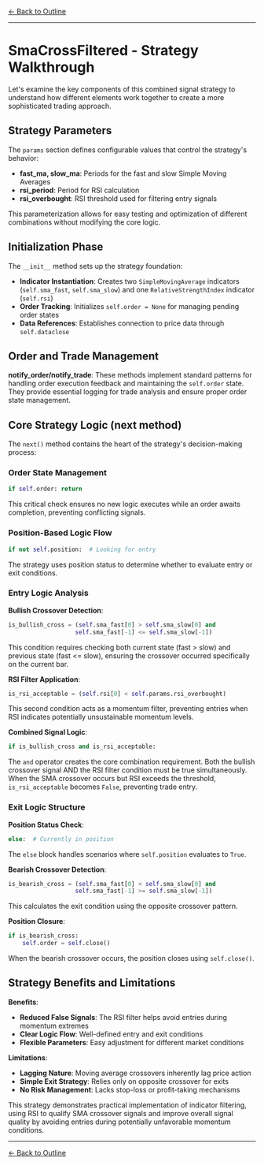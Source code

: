 [← Back to Outline](../outline.md)

---

# SmaCrossFiltered - Strategy Walkthrough

Let's examine the key components of this combined signal strategy to understand how different elements work together to create a more sophisticated trading approach.

## Strategy Parameters

The `params` section defines configurable values that control the strategy's behavior:

- **fast_ma, slow_ma**: Periods for the fast and slow Simple Moving Averages
- **rsi_period**: Period for RSI calculation
- **rsi_overbought**: RSI threshold used for filtering entry signals

This parameterization allows for easy testing and optimization of different combinations without modifying the core logic.

## Initialization Phase

The `__init__` method sets up the strategy foundation:

- **Indicator Instantiation**: Creates two `SimpleMovingAverage` indicators (`self.sma_fast`, `self.sma_slow`) and one `RelativeStrengthIndex` indicator (`self.rsi`)
- **Order Tracking**: Initializes `self.order = None` for managing pending order states
- **Data References**: Establishes connection to price data through `self.dataclose`

## Order and Trade Management

**notify_order/notify_trade**: These methods implement standard patterns for handling order execution feedback and maintaining the `self.order` state. They provide essential logging for trade analysis and ensure proper order state management.

## Core Strategy Logic (next method)

The `next()` method contains the heart of the strategy's decision-making process:

### Order State Management
```python
if self.order: return
```
This critical check ensures no new logic executes while an order awaits completion, preventing conflicting signals.

### Position-Based Logic Flow
```python
if not self.position:  # Looking for entry
```
The strategy uses position status to determine whether to evaluate entry or exit conditions.

### Entry Logic Analysis

**Bullish Crossover Detection**:
```python
is_bullish_cross = (self.sma_fast[0] > self.sma_slow[0] and
                   self.sma_fast[-1] <= self.sma_slow[-1])
```
This condition requires checking both current state (fast > slow) and previous state (fast <= slow), ensuring the crossover occurred specifically on the current bar.

**RSI Filter Application**:
```python
is_rsi_acceptable = (self.rsi[0] < self.params.rsi_overbought)
```
This second condition acts as a momentum filter, preventing entries when RSI indicates potentially unsustainable momentum levels.

**Combined Signal Logic**:
```python
if is_bullish_cross and is_rsi_acceptable:
```
The `and` operator creates the core combination requirement. Both the bullish crossover signal AND the RSI filter condition must be true simultaneously. When the SMA crossover occurs but RSI exceeds the threshold, `is_rsi_acceptable` becomes `False`, preventing trade entry.

### Exit Logic Structure

**Position Status Check**:
```python
else:  # Currently in position
```
The `else` block handles scenarios where `self.position` evaluates to `True`.

**Bearish Crossover Detection**:
```python
is_bearish_cross = (self.sma_fast[0] < self.sma_slow[0] and
                   self.sma_fast[-1] >= self.sma_slow[-1])
```
This calculates the exit condition using the opposite crossover pattern.

**Position Closure**:
```python
if is_bearish_cross:
    self.order = self.close()
```
When the bearish crossover occurs, the position closes using `self.close()`.

## Strategy Benefits and Limitations

**Benefits**:
- **Reduced False Signals**: The RSI filter helps avoid entries during momentum extremes
- **Clear Logic Flow**: Well-defined entry and exit conditions
- **Flexible Parameters**: Easy adjustment for different market conditions

**Limitations**:
- **Lagging Nature**: Moving average crossovers inherently lag price action
- **Simple Exit Strategy**: Relies only on opposite crossover for exits
- **No Risk Management**: Lacks stop-loss or profit-taking mechanisms

This strategy demonstrates practical implementation of indicator filtering, using RSI to qualify SMA crossover signals and improve overall signal quality by avoiding entries during potentially unfavorable momentum conditions.


---

[← Back to Outline](../outline.md)